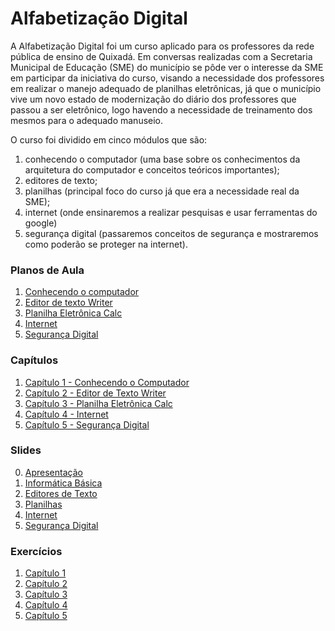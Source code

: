 # Alfabetização Digital


A Alfabetização Digital foi um curso aplicado para os professores da rede pública de ensino de Quixadá. Em conversas realizadas com a Secretaria Municipal de Educação (SME) do município se pôde ver o interesse da SME em participar da iniciativa do curso, visando a necessidade dos professores em realizar o manejo adequado de planilhas eletrônicas, já que o município vive um novo estado de modernização do diário dos professores que passou a ser  eletrônico, logo havendo a necessidade de treinamento dos mesmos para o adequado manuseio.

O curso foi dividido em cinco módulos que são: 

1. conhecendo o computador (uma base sobre os conhecimentos da arquitetura do computador e conceitos teóricos importantes); 
2. editores de texto; 
3. planilhas (principal foco do curso já que era a necessidade real da SME); 
4.  internet (onde ensinaremos a realizar pesquisas e usar ferramentas do google) 
5. segurança digital (passaremos conceitos de segurança e mostraremos como poderão se proteger na internet). 
 

### Planos de Aula

1. [Conhecendo o computador](https://github.com/petufc/Alfabetiza-oDigital/blob/main/Planos%20de%20Aula/Planodeaulacap1.pdf)
2. [Editor de texto Writer](https://github.com/petufc/Alfabetiza-oDigital/blob/main/Planos%20de%20Aula/Planodeaulacap2.pdf)
3. [Planilha Eletrônica Calc](https://github.com/petufc/Alfabetiza-oDigital/blob/main/Planos%20de%20Aula/Planodeaulacap3.pdf)
4. [Internet](https://github.com/petufc/Alfabetiza-oDigital/blob/main/Planos%20de%20Aula/Planodeaulacap4.pdf)
5. [Segurança Digital](https://github.com/petufc/Alfabetiza-oDigital/blob/main/Planos%20de%20Aula/Planodeaulacap5.pdf)

### Capítulos


1. [Capítulo 1 - Conhecendo o Computador](https://github.com/petufc/Alfabetiza-oDigital/blob/main/Cap%C3%ADtulos%20para%20Aulas/Cap%C3%ADtulo%201%20-%20Conhecendo%20o%20Computador.pdf)
2. [Capítulo 2 - Editor de Texto Writer](https://github.com/petufc/Alfabetiza-oDigital/blob/main/Cap%C3%ADtulos%20para%20Aulas/Cap%C3%ADtulo%202%20-%20Editor%20de%20Texto%20Writer.pdf)
3. [Capítulo 3 - Planilha Eletrônica Calc](https://github.com/petufc/Alfabetiza-oDigital/blob/main/Cap%C3%ADtulos%20para%20Aulas/Cap%C3%ADtulo%203%20-%20Planilha%20Eletr%C3%B4nica%20Calc.pdf)
4. [Capítulo 4 - Internet](https://github.com/petufc/Alfabetiza-oDigital/blob/main/Cap%C3%ADtulos%20para%20Aulas/Cap%C3%ADtulo%204%20-%20Internet.pdf)
5. [Capítulo 5 - Segurança Digital](https://github.com/petufc/Alfabetiza-oDigital/blob/main/Cap%C3%ADtulos%20para%20Aulas/Cap%C3%ADtulo%205%20-%20Seguran%C3%A7a%20Digital.pdf)

### Slides

0. [Apresentação](https://github.com/petufc/Alfabetiza-oDigital/tree/main/Slides/00)
1. [Informática Básica](https://github.com/petufc/Alfabetiza-oDigital/tree/main/Slides/01)
2. [Editores de Texto](https://github.com/petufc/Alfabetiza-oDigital/tree/main/Slides/02)
3. [Planilhas](https://github.com/petufc/Alfabetiza-oDigital/tree/main/Slides/03)
4. [Internet](https://github.com/petufc/Alfabetiza-oDigital/tree/main/Slides/04)
5. [Segurança Digital](https://github.com/petufc/Alfabetiza-oDigital/tree/main/Slides/05)

### Exercícios

1. [Capítulo 1](https://github.com/petufc/Alfabetiza-oDigital/blob/main/Exerc%C3%ADcios/Exerc%C3%ADcio%20Cap%201.pdf)
2. [Capítulo 2](https://github.com/petufc/Alfabetiza-oDigital/blob/main/Exerc%C3%ADcios/Exerc%C3%ADcio%20cap%202.pdf)
3. [Capítulo 3](https://github.com/petufc/Alfabetiza-oDigital/blob/main/Exerc%C3%ADcios/Exerc%C3%ADcio%20cap%203.pdf)
4. [Capítulo 4](https://github.com/petufc/Alfabetiza-oDigital/blob/main/Exerc%C3%ADcios/Exerc%C3%ADcio%20cap%204.pdf)
5. [Capítulo 5](https://github.com/petufc/Alfabetiza-oDigital/blob/main/Exerc%C3%ADcios/Exerc%C3%ADcio%20cap%205.pdf)
